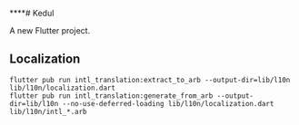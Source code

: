 ****# Kedul

A new Flutter project.

## Localization

```zshrc
flutter pub run intl_translation:extract_to_arb --output-dir=lib/l10n lib/l10n/localization.dart
flutter pub run intl_translation:generate_from_arb --output-dir=lib/l10n --no-use-deferred-loading lib/l10n/localization.dart lib/l10n/intl_*.arb
```
